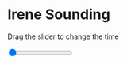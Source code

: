 <h1>Irene Sounding</h1>
<p>Drag the slider to change the time</p>

<div class="slidecontainer">
<input oninput='setImage(this)' class="slider" type="range" min="0" max="4" value="0" step="1" />
<img id='img'/>
</div>

<script>
var img = document.getElementById('img');
var img_array = ['/assets/images/skwt/skd_irn_wrfout_d01_2020-04-29_12:00:00.png',
'/assets/images/skwt/skd_irn_wrfout_d01_2020-04-29_18:00:00.png',
'/assets/images/skwt/skd_irn_wrfout_d01_2020-04-30_00:00:00.png',
'/assets/images/skwt/skd_irn_wrfout_d01_2020-04-30_06:00:00.png',];
function setImage(obj)
{
        var value = obj.value;
        img.src = img_array[value];

}
</script>
